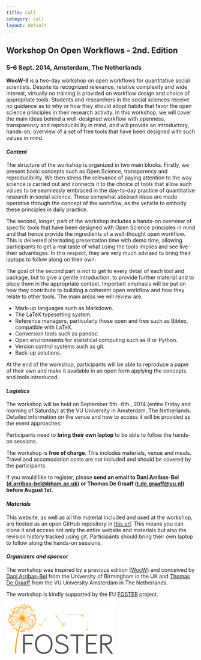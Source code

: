 ```yaml
---
title: Call
category: call
layout: default
---
```


## Workshop On Open Workflows - 2nd. Edition 

### 5-6 Sept. 2014, Amsterdam, The Netherlands


**WooW-II** is a two-day workshop on open workflows for quantitative social scientists. Despite its recognized relevance, relative complexity and wide interest, virtually no training is provided on workflow design and choice of appropriate tools. Students and researchers in the social sciences receive no guidance as to why or how they should adopt habits that favor the open science principles in their research activity. In this workshop, we will cover the main ideas behind a well-designed workflow with openness, transparency and reproducibility in mind, *and* will provide an introductory, hands-on, overview of a set of free tools that have been designed with such values in mind.

#### *Content*

The structure of the workshop is organized in two main blocks. Firstly, we present basic concepts such as Open Science, transparency and reproducibility. We then stress the relevance of paying attention to the way science is carried out and connects it to the choice of tools that allow such values to be seamlessly embraced in the day-to-day practice of quantitative research in social science. These somewhat abstract ideas are made operative through the concept of the workflow, as the vehicle to embody these principles in daily practice.

The second, longer, part of the workshop includes a hands-on overview of specific tools that have been designed with Open Science principles in mind and that hence provide the ingredients of a well-thought open workflow. This is delivered alternating presentation time with demo time, allowing participants to get a real taste of what using the tools implies and see live their advantages. In this respect, they are very much advised to bring their laptops to follow along on their own. 

The goal of the second part is not to get to every detail of each tool and package, but to give a gentle introduction, to provide further material and to place them in the appropriate context. Important emphasis will be put on how they contribute to building a coherent open workflow and how they relate to other tools. The main areas we will review are:

* Mark-up languages such as Markdown.
* The LaTeX typesetting system.
* Reference managers, particularly those open and free such as Bibtex, compatible with LaTeX.
* Conversion tools such as pandoc.
* Open environments for statistical computing such as R or Python.
* Version control systems such as git.
* Back-up solutions.

At the end of the workshop, participants will be able to reproduce a paper of their own and make it available in an open form applying the concepts and tools introduced.

#### *Logistics*  

The workshop will be held on September 5th.-6th., 2014 (entire Friday and morning of Saturday) at the VU University in Amsterdam, The Netherlands. Detailed information on the venue and how to access it will be provided as the event approaches.

Participants need to **bring their own laptop** to be able to follow the hands-on sessions.

The workshop is **free of charge**. This includes materials, venue and meals. Travel and accomodation costs are not included and should be covered by the participants.

If you would like to register, please **send an email to Dani Arribas-Bel ([d.arribas-bel@bham.ac.uk](mailto:d.arribas-bel@bham.ac.uk)) or Thomas De Graaff ([t.de.graaff@vu.nl](mailto:t.de.graaff@vu.nl)) before August 1st.**

#### *Materials*

This website, as well as all the material included and used at the workshop, are hosted as an open GitHub repository in [this url](https://github.com/darribas/WooWii). This means you can clone it and access not only the entire website and materials but also the revision history tracked using git. Participants should bring their own laptop to follow along the hands-on sessions.

#### *Organizers and sponsor*

The workshop was inspired by a previous edition ([WooW](http://darribas.org/WooW)) and conceived by [Dani Arribas-Bel](http://darribas.org) from the University of Birmingham in the UK and [Thomas De Graaff](http://www.thomasdegraaff.net/) from the VU University Amsterdam in The Netherlands.

The workshop is kindly supported by the EU [FOSTER](http://www.fosteropenscience.eu/) project.


![FOSTER](slides/fig/fosterlogo.png)



